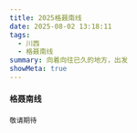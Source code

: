 ```yaml
---
title: 2025格聂南线
date: 2025-08-02 13:18:11
tags:
  - 川西
  - 格聂南线
summary: 向着向往已久的地方，出发
showMeta: true
---
```


#### 格聂南线

```
敬请期待
```
